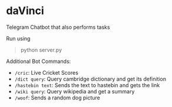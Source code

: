 # daVinci
Telegram Chatbot that also performs tasks

Run using
> python server.py

Additional Bot Commands:
* `/cric`: Live Cricket Scores
* `/dict query`: Query cambridge dictionary and get its definition
* `/hastebin text`: Sends the text to hastebin and gets the link
* `/wiki query`: Query wikipedia and get a summary
* `/woof`: Sends a random dog picture
